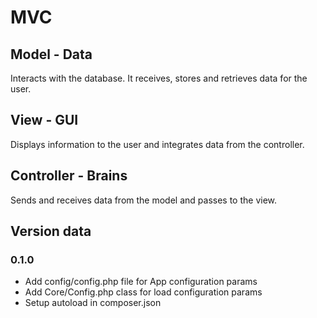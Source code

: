 # MVC

## Model - Data

Interacts with the database. It receives, stores and retrieves data for the user.

## View - GUI

Displays information to the user and integrates data from the controller.

## Controller - Brains

Sends and receives data from the model and passes to the view.

## Version data

### 0.1.0

- Add config/config.php file for App configuration params
- Add Core/Config.php class for load configuration params
- Setup autoload in composer.json
